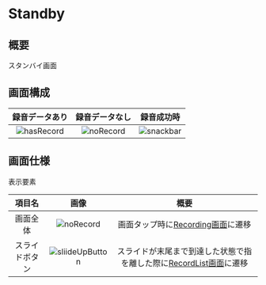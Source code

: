 # Standby
## 概要
スタンバイ画面

## 画面構成
|録音データあり|録音データなし|録音成功時|
|:--:|:--:|:--:|
|![hasRecord](https://user-images.githubusercontent.com/42649032/195518077-658007a9-b505-469a-a913-eaa4a23cf1d2.png)|![noRecord](https://user-images.githubusercontent.com/42649032/195518087-0e0bb9ec-7522-4353-8f1e-bc0ff8110e35.png)|![snackbar](https://user-images.githubusercontent.com/42649032/195518090-1b16f5d6-32c0-49fa-aa82-8401718156cf.png)|

## 画面仕様
表示要素

|項目名|画像|概要|
|:--:|:--:|:--:|
|画面全体|![noRecord](https://user-images.githubusercontent.com/42649032/195518087-0e0bb9ec-7522-4353-8f1e-bc0ff8110e35.png)|画面タップ時に[Recording画面](Recording.md)に遷移|
|スライドボタン|![sliideUpButton](https://user-images.githubusercontent.com/42649032/195519568-cc644b81-22d0-4f34-8ea6-f519b73dc6f4.png)|スライドが末尾まで到達した状態で指を離した際に[RecordList画面](RecordList.md)に遷移|

